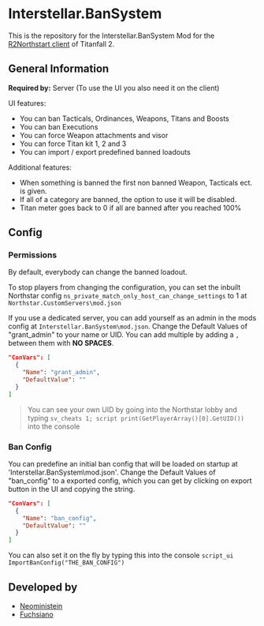 # Interstellar.BanSystem

This is the repository for the Interstellar.BanSystem Mod for the [R2Northstart client](https://github.com/R2Northstar/Northstar) of Titanfall 2.

## General Information

**Required by:** Server (To use the UI you also need it on the client)

UI features:
- You can ban Tacticals, Ordinances, Weapons, Titans and Boosts
- You can ban Executions
- You can force Weapon attachments and visor
- You can force Titan kit 1, 2 and 3
- You can import / export predefined banned loadouts

Additional features:
- When something is banned the first non banned Weapon, Tacticals ect. is given. 
- If all of a category are banned, the option to use it will be disabled.
- Titan meter goes back to 0 if all are banned after you reached 100%

##  Config

### Permissions

By default, everybody can change the banned loadout.

To stop players from changing the configuration, you can set the inbuilt Northstar config `ns_private_match_only_host_can_change_settings` to 1 at `Northstar.CustomServers\mod.json`

If you use a dedicated server, you can add yourself as an admin in the mods config at `Interstellar.BanSystem\mod.json`. 
Change the Default Values of "grant_admin" to your name or UID. You can add multiple by adding a `,` between them with **NO SPACES**. 

```json
"ConVars": [
  {
    "Name": "grant_admin",
    "DefaultValue": ""
  }
]
```
> You can see your own UID by going into the Northstar lobby and typing `sv_cheats 1; script print(GetPlayerArray()[0].GetUID())` into the console

### Ban Config

You can predefine an initial ban config that will be loaded on startup at 'Interstellar.BanSystem\mod.json'.
Change the Default Values of "ban_config" to a exported config, which you can get by clicking on export button in the UI and copying the string.

```json
"ConVars": [
  {
    "Name": "ban_config",
    "DefaultValue": ""
  }
]
```

You can also set it on the fly by typing this into the console `script_ui ImportBanConfig("THE_BAN_CONFIG")` 

## Developed by

- [Neoministein](https://github.com/Neoministein)
- [Fuchsiano](https://github.com/Fuchsiano)
